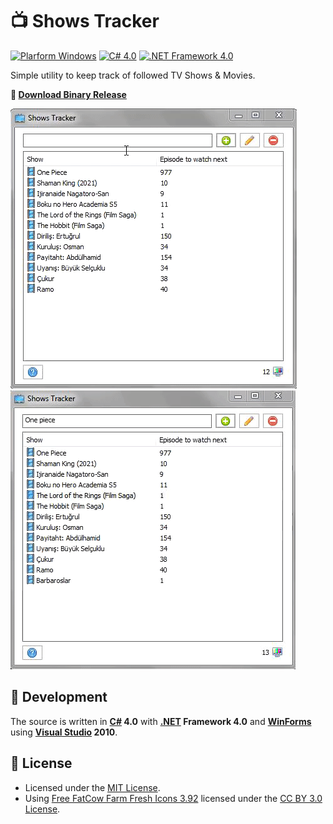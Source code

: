 # :tv: Shows Tracker

[![Plarform Windows](https://img.shields.io/badge/Windows-blue?logo=windows)](https://github.com/topics/windows)
[![C# 4.0](https://img.shields.io/badge/C%23-4.0-blue?logo=c-sharp)](https://github.com/topics/csharp)
[![.NET Framework 4.0](https://img.shields.io/badge/.NET%20Framework-4.0-blue?logo=dot-net)](https://github.com/topics/dotnet)

Simple utility to keep track of followed TV Shows & Movies.

**:floppy_disk: [Download Binary Release](./Shows%20Tracker/bin/Release/ShowsTracker.exe?raw=true "Download")**

![screenshot](./screenshot.gif?raw=true "Shows Tracker")
![screenshot](./screenshot2.gif?raw=true "Shows Tracker")

## 🚀 Development
The source is written in **[C#](https://github.com/dotnet/csharplang) 4.0** with **[.NET](https://github.com/dotnet) Framework 4.0** and **[WinForms](https://github.com/dotnet/winforms)** using **[Visual Studio](https://visualstudio.microsoft.com) 2010**.

## :page_facing_up: License
- Licensed under the [MIT License](./LICENSE?raw=true).<br/>
- Using [Free FatCow Farm Fresh Icons 3.92](http://www.fatcow.com/free-icons) licensed under the [CC BY 3.0 License](https://creativecommons.org/licenses/by/3.0/us).